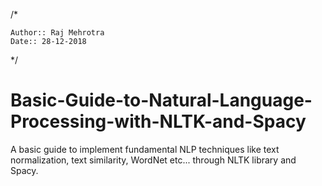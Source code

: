 /*

    Author:: Raj Mehrotra 
    Date:: 28-12-2018
    
*/

# Basic-Guide-to-Natural-Language-Processing-with-NLTK-and-Spacy

A basic guide to implement fundamental NLP techniques like text normalization, text similarity, WordNet etc... through NLTK library and Spacy.
